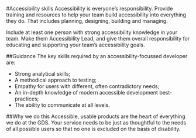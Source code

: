 #Accessibility skills
Accessibility is everyone’s responsibility. Provide training and resources to 
help your team build accessibility into everything they do. That includes 
planning, designing, building and managing.

Include at least one person with strong accessibility knowledge in your team. 
Make them Accessibility Lead, and give them overall responsibility for educating and supporting your team’s accessibility goals.

##Guidance
The key skills required by an accessibility-focussed developer are:
* Strong analytical skills;
* A methodical approach to testing;
* Empathy for users with different, often contradictory needs;
* An in-depth knowledge of modern accessible development best-practices;
* The ability to communicate at all levels.

##Why we do this
Accessible, usable products are the heart of everything we do at the GDS. Your service needs to be just as thoughtful to the needs of all possible users so that no one is excluded on the basis of disability.